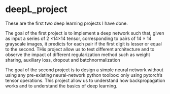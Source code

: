 # deepL_project

These are the first two deep learning projects I have done. 

The goal of the first project is to implement a deep network such that, given as input a series of 2 ×14×14
tensor, corresponding to pairs of 14 × 14 grayscale images, it predicts for each pair if the first digit is
lesser or equal to the second.
THis project allow us to test different architecture and to observe the impact of different regularization method 
such as weight sharing, auxiliary loss, dropout and batchnormalization 

The goal of the second project is to design a simple neural network without using any pre-existing neural-network
python toolbox: only using pytorch’s tensor operations. This project allow us to understand how backpropagation works 
and to understand the basics of deep learning. 

